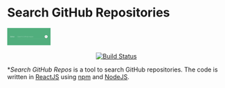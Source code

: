 # Search GitHub Repositories

<a align="center" href="https://opprdev.github.io/search-github-repos/" target="_blank"><img width="100" src="assets/header.png" alt="Header"></a>

<p align="center">
<a href="https://circleci.com/gh/vuejs/vue/tree/dev"><img src="https://img.shields.io/travis/opprDev/search-github-repos.svg" alt="Build Status"></a>
</p>

**Search GitHub Repos* is a tool to search GitHub repositories. The code is written in [ReactJS](https://reactjs.org/) using [npm](https://www.npmjs.com/) and [NodeJS](https://nodejs.org/en/).

